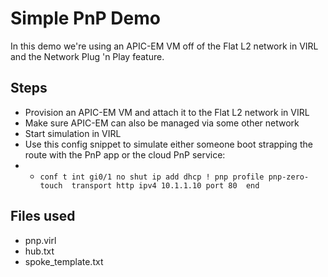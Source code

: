 # Simple PnP Demo
In this demo we're using an APIC-EM VM off of the Flat L2 network in VIRL and the Network Plug 'n Play feature.
## Steps
- Provision an APIC-EM VM and attach it to the Flat L2 network in VIRL
- Make sure APIC-EM can also be managed via some other network
- Start simulation in VIRL
- Use this config snippet to simulate either someone boot strapping the route with the PnP app or the cloud PnP service:
- - `conf t
		int gi0/1
		no shut
		ip add dhcp
		!
		pnp profile pnp-zero-touch 
		transport http ipv4 10.1.1.10 port 80 
	end`
## Files used
- pnp.virl
- hub.txt
- spoke_template.txt
